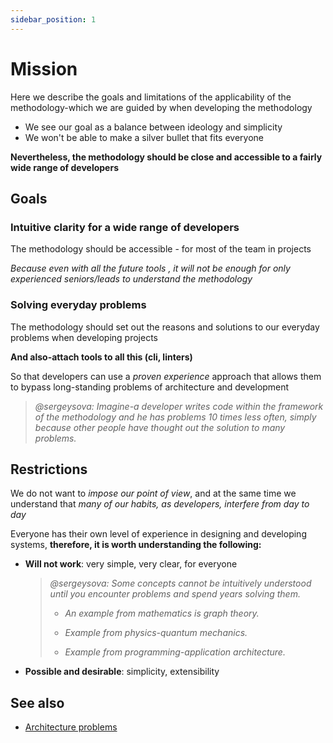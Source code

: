 ```yaml
---
sidebar_position: 1
---
```


# Mission

Here we describe the goals and limitations of the applicability of the methodology-which we are guided by when developing the methodology

- We see our goal as a balance between ideology and simplicity
- We won't be able to make a silver bullet that fits everyone

**Nevertheless, the methodology should be close and accessible to a fairly wide range of developers**

## Goals

### Intuitive clarity for a wide range of developers

The methodology should be accessible - for most of the team in projects

*Because even with all the future tools , it will not be enough for only experienced seniors/leads to understand the methodology*

### Solving everyday problems

The methodology should set out the reasons and solutions to our everyday problems when developing projects

**And also-attach tools to all this (cli, linters)**

So that developers can use a *proven experience* approach that allows them to bypass long-standing problems of architecture and development

> *@sergeysova: Imagine-a developer writes code within the framework of the methodology and he has problems 10 times less often, simply because other people have thought out the solution to many problems.*

## Restrictions

We do not want to *impose our point of view*, and at the same time we understand that *many of our habits, as developers, interfere from day to day*

Everyone has their own level of experience in designing and developing systems, **therefore, it is worth understanding the following:**

- **Will not work**: very simple, very clear, for everyone
    > *@sergeysova: Some concepts cannot be intuitively understood until you encounter problems and spend years solving them.*
    >
    > - *An example from mathematics is graph theory.*
    >
    > - *Example from physics-quantum mechanics.*
    > - *Example from programming-application architecture.*
    >
- **Possible and desirable**: simplicity, extensibility

## See also

- [Architecture problems][refs-architecture--problems]

[refs-architecture--problems]: /docs/concepts/architecture#problems
